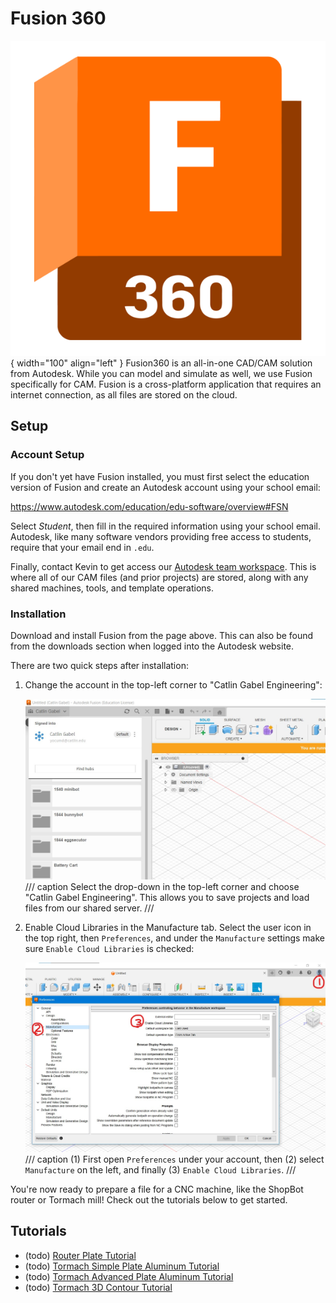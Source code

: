 # Fusion 360

![Fusion360 Logo](autodesk-fusion-logo.png){ width="100" align="left" } 
Fusion360 is an all-in-one CAD/CAM solution from Autodesk. 
While you can model and simulate as well, we use Fusion specifically for CAM.
Fusion is a cross-platform application that requires an internet connection, as all files are stored on the cloud.


## Setup

### Account Setup

If you don't yet have Fusion installed, you must first select the education version of Fusion and create an Autodesk account using your school email:

<https://www.autodesk.com/education/edu-software/overview#FSN>

Select *Student*, then fill in the required information using your school email. Autodesk, like many software vendors providing free access to students, require that your email end in `.edu`. 

Finally, contact Kevin to get access our [Autodesk team workspace](https://catlin2.autodesk360.com/). This is where all of our CAM files (and prior projects) are stored, along with any shared machines, tools, and template operations.

### Installation

Download and install Fusion from the page above. This can also be found from the downloads section when logged into the Autodesk website. 

There are two quick steps after installation:

1. Change the account in the top-left corner to "Catlin Gabel Engineering":

    ![Account selection](fusion_setup_01.jpg)
    /// caption
    Select the drop-down in the top-left corner and choose "Catlin Gabel Engineering". This allows you to save projects and load files from our shared server.
    ///  

2. Enable Cloud Libraries in the Manufacture tab. Select the user icon in the top right, then `Preferences`, and under the `Manufacture` settings make sure `Enable Cloud Libraries` is checked:

    ![Enable cloud libraries](fusion_setup_02.jpg)
    /// caption
    (1) First open `Preferences` under your account, then (2) select `Manufacture` on the left, and finally (3) `Enable Cloud Libraries`. 
    ///

You're now ready to prepare a file for a CNC machine, like the ShopBot router or Tormach mill! Check out the tutorials below to get started.

## Tutorials

<div class="grid cards" markdown>

- (todo) [Router Plate Tutorial]()
- (todo) [Tormach Simple Plate Aluminum Tutorial]()
- (todo) [Tormach Advanced Plate Aluminum Tutorial]()
- (todo) [Tormach 3D Contour Tutorial]()

</div>

